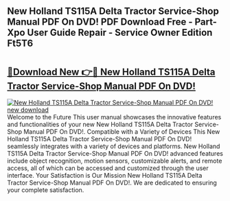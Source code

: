 ## New Holland TS115A Delta Tractor Service-Shop Manual PDF On DVD! PDF Download Free - Part-Xpo User Guide Repair - Service Owner Edition Ft5T6

# <h2><a href="http://bc61546.oget.top/?id=New+Holland+TS115A+Delta+Tractor+Service-Shop+Manual+PDF+On+DVD!">🔗Download New 👉🔴 New Holland TS115A Delta Tractor Service-Shop Manual PDF On DVD!</a></h2>

[![New Holland TS115A Delta Tractor Service-Shop Manual PDF On DVD! new download](https://i.imgur.com/5g1atiW.png)](http://bc61546.oget.top/?id=New+Holland+TS115A+Delta+Tractor+Service-Shop+Manual+PDF+On+DVD!)
Welcome to the Future This user manual showcases the innovative features and functionalities of your new New Holland TS115A Delta Tractor Service-Shop Manual PDF On DVD!. Compatible with a Variety of Devices This New Holland TS115A Delta Tractor Service-Shop Manual PDF On DVD! seamlessly integrates with a variety of devices and platforms. New Holland TS115A Delta Tractor Service-Shop Manual PDF On DVD! advanced features include object recognition, motion sensors, customizable alerts, and remote access, all of which can be accessed and customized through the user interface. Your Satisfaction is Our Mission New Holland TS115A Delta Tractor Service-Shop Manual PDF On DVD!. We are dedicated to ensuring your complete satisfaction.
